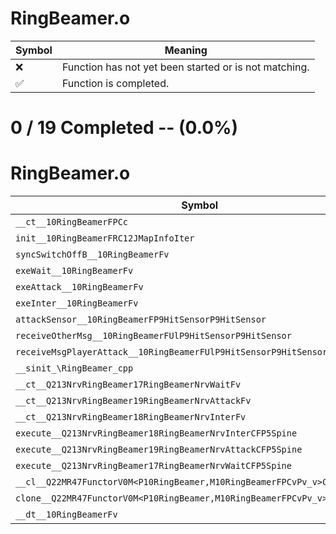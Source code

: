 # RingBeamer.o
| Symbol | Meaning 
| ------------- | ------------- 
| :x: | Function has not yet been started or is not matching. 
| :white_check_mark: | Function is completed. 


# 0 / 19 Completed -- (0.0%)
# RingBeamer.o
| Symbol | Decompiled? |
| ------------- | ------------- |
| `__ct__10RingBeamerFPCc` | :x: |
| `init__10RingBeamerFRC12JMapInfoIter` | :x: |
| `syncSwitchOffB__10RingBeamerFv` | :x: |
| `exeWait__10RingBeamerFv` | :x: |
| `exeAttack__10RingBeamerFv` | :x: |
| `exeInter__10RingBeamerFv` | :x: |
| `attackSensor__10RingBeamerFP9HitSensorP9HitSensor` | :x: |
| `receiveOtherMsg__10RingBeamerFUlP9HitSensorP9HitSensor` | :x: |
| `receiveMsgPlayerAttack__10RingBeamerFUlP9HitSensorP9HitSensor` | :x: |
| `__sinit_\RingBeamer_cpp` | :x: |
| `__ct__Q213NrvRingBeamer17RingBeamerNrvWaitFv` | :x: |
| `__ct__Q213NrvRingBeamer19RingBeamerNrvAttackFv` | :x: |
| `__ct__Q213NrvRingBeamer18RingBeamerNrvInterFv` | :x: |
| `execute__Q213NrvRingBeamer18RingBeamerNrvInterCFP5Spine` | :x: |
| `execute__Q213NrvRingBeamer19RingBeamerNrvAttackCFP5Spine` | :x: |
| `execute__Q213NrvRingBeamer17RingBeamerNrvWaitCFP5Spine` | :x: |
| `__cl__Q22MR47FunctorV0M<P10RingBeamer,M10RingBeamerFPCvPv_v>CFv` | :x: |
| `clone__Q22MR47FunctorV0M<P10RingBeamer,M10RingBeamerFPCvPv_v>CFP7JKRHeap` | :x: |
| `__dt__10RingBeamerFv` | :x: |
